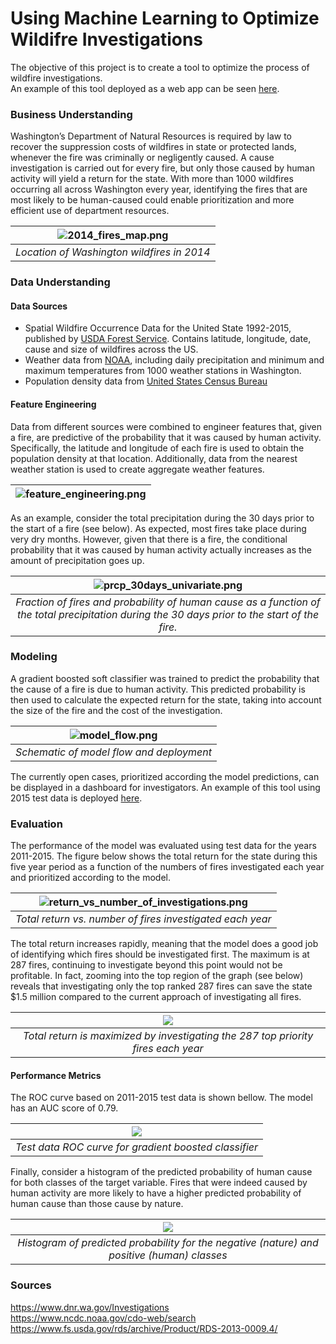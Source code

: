 # Using Machine Learning to Optimize Wildifre Investigations

The objective of this project is to create a tool to optimize the process of wildfire investigations.  
An example of this tool deployed as a web app can be seen [here](http://fireinvestigator.online).

### Business Understanding

Washington’s Department of Natural Resources is required by law to recover the suppression costs of wildfires in state or protected lands, whenever the fire was criminally or negligently caused.  A cause investigation is carried out for every fire, but only those caused by human activity will yield a return for the state.  With more than 1000 wildfires occurring all across Washington every year, identifying the fires that are most likely to be human-caused could enable prioritization and more efficient use of department resources.

| ![2014_fires_map.png](app/static/img/2014_fires_map.png) |
|:--:|
| *Location of Washington wildfires in 2014* |

### Data Understanding

#### Data Sources

* Spatial Wildfire Occurrence Data for the United State 1992-2015, published by [USDA Forest Service](https://www.fs.usda.gov/rds/archive/Product/RDS-2013-0009.4/).  Contains latitude, longitude, date, cause and size of wildfires across the US.  
* Weather data from [NOAA](https://www.ncdc.noaa.gov/cdo-web/datasets), including daily precipitation and minimum and maximum temperatures from 1000 weather stations in Washington.
* Population density data from [United States Census Bureau](https://catalog.data.gov/dataset/tiger-line-shapefile-2010-2010-state-washington-2010-census-block-state-based-shapefile-with-ho)

#### Feature Engineering

Data from different sources were combined to engineer features that, given a fire, are predictive of the probability that it was caused by human activity.  Specifically, the latitude and longitude of each fire is used to obtain the population density at that location.  Additionally, data from the nearest weather station is used to create aggregate weather features.

| ![feature_engineering.png](images/feature_engineering.png) |
|:--:|

As an example, consider the total precipitation during the 30 days prior to the start of a fire (see below).  As expected, most fires take place during very dry months.  However, given that there is a fire, the conditional probability that it was caused by human activity actually increases as the amount of precipitation goes up.

| ![prcp_30days_univariate.png](app/static/img/prcp_30days_univariate.png) |
|:--:|
| *Fraction of fires and probability of human cause as a function of the total precipitation during the 30 days prior to the start of the fire.* |

### Modeling

A gradient boosted soft classifier was trained to predict the probability that the cause of a fire is due to human activity. This predicted probability is then used to calculate the expected return for the state, taking into account the size of the fire and the cost of the investigation.  

| ![model_flow.png](app/static/img/model_flow.png) |
|:--:|
| *Schematic of model flow and deployment* |

The currently open cases, prioritized according the model predictions, can be displayed in a dashboard for investigators. An example of this tool using 2015 test data is deployed [here](http://fireinvestigator.online/index.html).

### Evaluation

The performance of the model was evaluated using test data for the years 2011-2015.  The figure below shows the total return for the state during this five year period as a function of the numbers of fires investigated each year and prioritized according to the model.

| ![return_vs_number_of_investigations.png](app/static/img/return_vs_number_of_investigations.png) |
|:--:|
| *Total return vs. number of fires investigated each year* |

The total return increases rapidly, meaning that the model does a good job of identifying which fires should be investigated first.  The maximum is at 287 fires, continuing to investigate beyond this point would not be profitable.  In fact, zooming into the top region of the graph (see below) reveals that investigating only the top ranked 287 fires can save the state $1.5 million compared to the current approach of investigating all fires.

<center>

| <img align="center" src="app/static/img/zoom_in.png"> |
|:--:|
| *Total return is maximized by investigating the 287 top priority fires each year* |

</center>

#### Performance Metrics

The ROC curve based on 2011-2015 test data is shown bellow.  The model has an AUC score of 0.79.

| <img align="center" src="app/static/img/roc_curve.png"> |
|:--:|
| *Test data ROC curve for gradient boosted classifier* |

Finally, consider a histogram of the predicted probability of human cause for both classes of the target variable.  Fires that were indeed caused by human activity are more likely to have a higher predicted probability of human cause than those cause by nature.

| <img align="center" src="app/static/img/predictions_hist.png"> |
|:--:|
| *Histogram of predicted probability for the negative (nature) and positive (human) classes* |

### Sources
https://www.dnr.wa.gov/Investigations  
https://www.ncdc.noaa.gov/cdo-web/search   
https://www.fs.usda.gov/rds/archive/Product/RDS-2013-0009.4/
